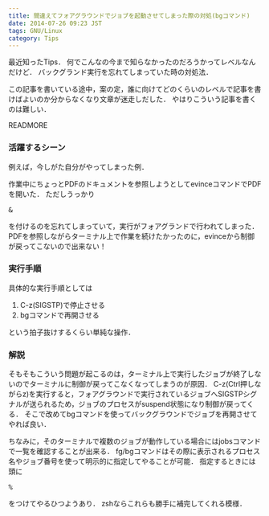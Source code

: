 ```yaml
---
title: 間違えてフォアグラウンドでジョブを起動させてしまった際の対処(bgコマンド)
date: 2014-07-26 09:23 JST
tags: GNU/Linux
category: Tips
---
```


最近知ったTips．
何でこんなの今まで知らなかったのだろうかってレベルなんだけど．
バックグランド実行を忘れてしまっていた時の対処法．

この記事を書いている途中，案の定，誰に向けてどのくらいのレベルで記事を書けばよいのか分からなくなり文章が迷走しだした．
やはりこういう記事を書くのは難しい．

READMORE

### 活躍するシーン

例えば，今しがた自分がやってしまった例．

作業中にちょっとPDFのドキュメントを参照しようとしてevinceコマンドでPDFを開いた．
ただしうっかり<pre>&</pre>を付けるのを忘れてしまっていて，実行がフォアグランドで行われてしまった．
PDFを参照しながらターミナル上で作業を続けたかったのに，evinceから制御が戻ってこないので出来ない！

### 実行手順

具体的な実行手順としては

1. C-z(SIGSTP)で停止させる
2. bgコマンドで再開させる

という拍子抜けするくらい単純な操作．

### 解説

そもそもこういう問題が起こるのは，ターミナル上で実行したジョブが終了しないのでターミナルに制御が戻ってこなくなってしまうのが原因．
C-z(Ctrl押しながらz)を実行すると，フォアグラウンドで実行されているジョブへSIGSTPシグナルが送られるため，ジョブのプロセスがsuspend状態になり制御が戻ってくる．
そこで改めてbgコマンドを使ってバックグラウンドでジョブを再開させてやれば良い．

ちなみに，そのターミナルで複数のジョブが動作している場合にはjobsコマンドで一覧を確認することが出来る．
fg/bgコマンドはその際に表示されるプロセス名やジョブ番号を使って明示的に指定してやることが可能．
指定するときには頭に<pre>%</pre>をつけてやるひつようあり．
zshならこれらも勝手に補完してくれる模様．
